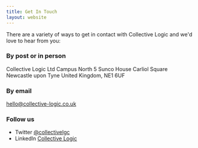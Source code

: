 ```yaml
---
title: Get In Touch
layout: website
---
```


There are a variety of ways to get in contact with Collective Logic and we'd love to hear from you:

### By post or in person
Collective Logic Ltd
Campus North 5 Sunco House
Carliol Square
Newcastle upon Tyne
United Kingdom, NE1 6UF

### By email
[hello@collective-logic.co.uk](mailto:hello@collective-logic.co.uk)

### Follow us
- Twitter [@collectivelgc](https://twitter.com/collectivelgc)
- LinkedIn [Collective Logic](https://www.linkedin.com/company-beta/11159490/)
